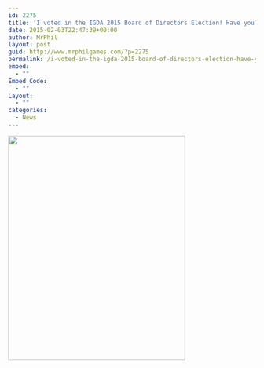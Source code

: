 ```yaml
---
id: 2275
title: 'I voted in the IGDA 2015 Board of Directors Election! Have you? #IGDAElection'
date: 2015-02-03T22:47:39+00:00
author: MrPhil
layout: post
guid: http://www.mrphilgames.com/?p=2275
permalink: /i-voted-in-the-igda-2015-board-of-directors-election-have-you-igdaelection/
embed:
  - ""
Embed Code:
  - ""
Layout:
  - ""
categories:
  - News
---
```

[<img src="http://www.igda.org/resource/resmgr/Files__Elections/2015_IGDA_I_Voted_360x458.jpg" width="360" height="458" class="alignnone" />](http://bit.ly/IGDAElections2015)
